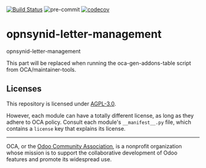 [![Build Status](https://travis-ci.com/open-synergy/opnsynid-letter-management.svg?branch=8.0)](https://travis-ci.com/open-synergy/opnsynid-letter-management)
![pre-commit](https://github.com/open-synergy/opnsynid-letter-management/actions/workflows/pre-commit.yml/badge.svg)
[![codecov](https://codecov.io/gh/open-synergy/opnsynid-letter-management/branch/8.0/graph/badge.svg)](https://codecov.io/gh/open-synergy/opnsynid-letter-management)

<!-- /!\ do not modify above this line -->

# opnsynid-letter-management

opnsynid-letter-management

<!-- /!\ do not modify below this line -->

<!-- prettier-ignore-start -->

[//]: # (addons)

This part will be replaced when running the oca-gen-addons-table script from OCA/maintainer-tools.

[//]: # (end addons)

<!-- prettier-ignore-end -->

## Licenses

This repository is licensed under [AGPL-3.0](LICENSE).

However, each module can have a totally different license, as long as they adhere to OCA
policy. Consult each module's `__manifest__.py` file, which contains a `license` key
that explains its license.

----

OCA, or the [Odoo Community Association](http://odoo-community.org/), is a nonprofit
organization whose mission is to support the collaborative development of Odoo features
and promote its widespread use.

